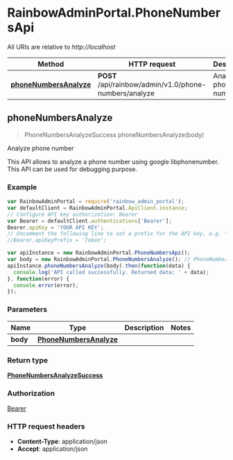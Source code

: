 # RainbowAdminPortal.PhoneNumbersApi

All URIs are relative to *http://localhost*

Method | HTTP request | Description
------------- | ------------- | -------------
[**phoneNumbersAnalyze**](PhoneNumbersApi.md#phoneNumbersAnalyze) | **POST** /api/rainbow/admin/v1.0/phone-numbers/analyze | Analyze phone number



## phoneNumbersAnalyze

> PhoneNumbersAnalyzeSuccess phoneNumbersAnalyze(body)

Analyze phone number

This API allows to analyze a phone number using google libphonenumber.    This API can be used for debugging purpose.

### Example

```javascript
var RainbowAdminPortal = require('rainbow_admin_portal');
var defaultClient = RainbowAdminPortal.ApiClient.instance;
// Configure API key authorization: Bearer
var Bearer = defaultClient.authentications['Bearer'];
Bearer.apiKey = 'YOUR API KEY';
// Uncomment the following line to set a prefix for the API key, e.g. "Token" (defaults to null)
//Bearer.apiKeyPrefix = 'Token';

var apiInstance = new RainbowAdminPortal.PhoneNumbersApi();
var body = new RainbowAdminPortal.PhoneNumbersAnalyze(); // PhoneNumbersAnalyze | 
apiInstance.phoneNumbersAnalyze(body).then(function(data) {
  console.log('API called successfully. Returned data: ' + data);
}, function(error) {
  console.error(error);
});

```

### Parameters



Name | Type | Description  | Notes
------------- | ------------- | ------------- | -------------
 **body** | [**PhoneNumbersAnalyze**](PhoneNumbersAnalyze.md)|  | 

### Return type

[**PhoneNumbersAnalyzeSuccess**](PhoneNumbersAnalyzeSuccess.md)

### Authorization

[Bearer](../README.md#Bearer)

### HTTP request headers

- **Content-Type**: application/json
- **Accept**: application/json

